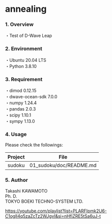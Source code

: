 # annealing

### 1. Overview

・Test of D-Wave Leap

### 2. Environment

・Ubuntu 20.04 LTS  
・Python 3.8.10

### 3. Requirement

・dimod               0.12.15  
・dwave-ocean-sdk     7.0.0  
・numpy               1.24.4  
・pandas              2.0.3  
・scipy               1.10.1  
・sympy               1.13.0  

### 4. Usage

Please check the followings:

|Project |File |
|-|-|
|sudoku |01_sudoku/doc/README.md |

### 5. Author

Takashi KAWAMOTO  
Ph. D.  
TOKYO BOEKI TECHNO-SYSTEM LTD.

https://youtube.com/playlist?list=PLARFIpmk2U6-C1oglI4q5zaZcTz2WJgvI&si=nHfiZRE5tSa6uJ-t



